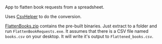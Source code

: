 App to flatten book requests from a spreadsheet. 


Uses [CsvHelper](http://joshclose.github.io/CsvHelper/) to do the conversion.

[FlattenBooks.zip](https://github.com/jquintus/QuintusPersonal/raw/master/FlattenBookRequests/FlattenBooks.zip) contains the pre-built binaries.  Just extract to a folder and run `FlattenBookRequests.exe`.  It assumes that there is a CSV file named `books.csv` on your desktop.  It will write it's output to `Flattened_books.csv`.
